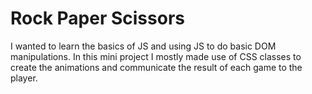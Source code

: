 # Rock Paper Scissors

I wanted to learn the basics of JS and using JS to do basic DOM manipulations.
In this mini project I mostly made use of CSS classes to create the animations and communicate the result of each game to the player.
